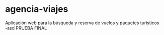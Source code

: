 # agencia-viajes
Aplicación web para la búsqueda y reserva de vuelos y paquetes turísticos
-asd
PRUEBA FINAL
